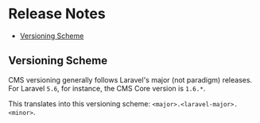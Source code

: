 # Release Notes

- [Versioning Scheme](#versioning-scheme)

<a name="versioning-scheme"></a>
## Versioning Scheme

CMS versioning generally follows Laravel's major (not paradigm) releases. 
For Laravel `5.6`, for instance, the CMS Core version is `1.6.*`.

This translates into this versioning scheme: `<major>.<laravel-major>.<minor>`.
